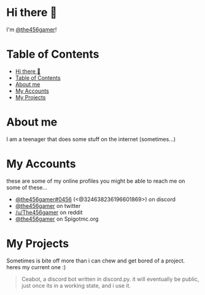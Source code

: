 # Hi there 👋
I'm [@the456gamer](https://github.com/the456gamer)!

# Table of Contents 
   * [Hi there 👋](#hi-there-)
   * [Table of Contents](#table-of-contents)
   * [About me](#about-me)
   * [My Accounts](#my-accounts)
   * [My Projects](#my-projects)

<!-- Generate with "~/Projects/github/github-markdown-toc/gh-md-toc" -->

# About me
I am a teenager that does some stuff on the internet (sometimes...)

# My Accounts
these are some of my online profiles
you might be able to reach me on some of these...
<!-- TODO: change to permalink (302 redirect on nginx server) -->
- [@the456gamer#0456](https://discord.gg/aMpbQD6) (<@324638236196601869>) on discord
- [@the456gamer](https://twitter.com/the456gamer) on twitter
- [/u/The456gamer](https://reddit.com/user/the456gamer) on reddit
- [@the456gamer](https://www.spigotmc.org/members/the456gamer.454420/) on Spigotmc.org

# My Projects
Sometimes is bite off more than i can chew and get bored of a project.
heres my current one :)
> Ceabot, a discord bot written in discord.py.
it will eventually be public, just once its in a working state, and i use it.
<!--
**the456gamer/the456gamer** is a ✨ _special_ ✨ repository because its `README.md` (this file) appears on your GitHub profile.
Here are some ideas to get you started:
  🔭 I’m currently working on ...
- 🌱 I’m currently learning ...
- 👯 I’m looking to collaborate on ...
- 🤔 I’m looking for help with ...
- 💬 Ask me about ...
- 📫 How to reach me: ...
- 😄 Pronouns: ...
- ⚡ Fun fact: ...
-->
